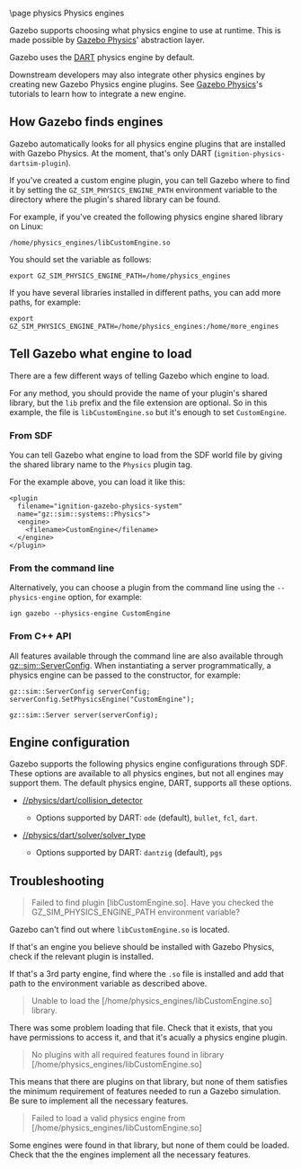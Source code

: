 \page physics Physics engines

Gazebo supports choosing what physics engine to use at runtime.
This is made possible by
[Gazebo Physics](https://gazebosim.org/libs/physics)' abstraction
layer.

Gazebo uses the [DART](https://dartsim.github.io/) physics engine
by default.

Downstream developers may also integrate other physics engines by creating new
Gazebo Physics engine plugins. See
[Gazebo Physics](https://gazebosim.org/api/physics/2.0/tutorials.html)'s
tutorials to learn how to integrate a new engine.

## How Gazebo finds engines

Gazebo automatically looks for all physics engine plugins that are
installed with Gazebo Physics. At the moment, that's only DART
(`ignition-physics-dartsim-plugin`).

If you've created a custom engine plugin, you can tell Gazebo where to find it
by setting the `GZ_SIM_PHYSICS_ENGINE_PATH` environment variable to the
directory where the plugin's shared library can be found.

For example, if you've created the following physics engine shared library on
Linux:

`/home/physics_engines/libCustomEngine.so`

You should set the variable as follows:

`export GZ_SIM_PHYSICS_ENGINE_PATH=/home/physics_engines`


If you have several libraries installed in different paths, you can add more
paths, for example:

`export GZ_SIM_PHYSICS_ENGINE_PATH=/home/physics_engines:/home/more_engines`

## Tell Gazebo what engine to load

There are a few different ways of telling Gazebo which engine to load.

For any method, you should provide the name of your plugin's shared library,
but the `lib` prefix and the file extension are optional. So in this example,
the file is `libCustomEngine.so` but it's enough to set `CustomEngine`.

### From SDF

You can tell Gazebo what engine to load from the SDF world file by giving the
shared library name to the `Physics` plugin tag.

For the example above, you can load it like this:

```{.xml}
<plugin
  filename="ignition-gazebo-physics-system"
  name="gz::sim::systems::Physics">
  <engine>
    <filename>CustomEngine</filename>
  </engine>
</plugin>
```

### From the command line

Alternatively, you can choose a plugin from the command line using the
`--physics-engine` option, for example:

`ign gazebo --physics-engine CustomEngine`

### From C++ API

All features available through the command line are also available through
[gz::sim::ServerConfig](https://gazebosim.org/api/gazebo/2.0/classignition_1_1gazebo_1_1ServerConfig.html).
When instantiating a server programmatically, a physics engine can be passed
to the constructor, for example:

```
gz::sim::ServerConfig serverConfig;
serverConfig.SetPhysicsEngine("CustomEngine");

gz::sim::Server server(serverConfig);
```

## Engine configuration

Gazebo supports the following physics engine configurations through SDF.
These options are available to all physics engines, but not all engines
may support them. The default physics engine, DART, supports all these options.

* [//physics/dart/collision_detector](http://sdformat.org/spec?ver=1.8&elem=physics#dart_collision_detector)
    * Options supported by DART: `ode` (default), `bullet`, `fcl`, `dart`.

* [//physics/dart/solver/solver_type](http://sdformat.org/spec?ver=1.8&elem=physics#solver_solver_type)
    * Options supported by DART: `dantzig` (default), `pgs`

## Troubleshooting

> Failed to find plugin [libCustomEngine.so]. Have you checked the
> GZ_SIM_PHYSICS_ENGINE_PATH environment variable?

Gazebo can't find out where `libCustomEngine.so` is located.

If that's an engine you believe should be installed with Gazebo Physics,
check if the relevant plugin is installed.

If that's a 3rd party engine, find where the `.so` file is installed and add
that path to the environment variable as described above.

> Unable to load the [/home/physics_engines/libCustomEngine.so] library.

There was some problem loading that file. Check that it exists, that you have
permissions to access it, and that it's acually a physics engine plugin.

> No plugins with all required features found in library
> [/home/physics_engines/libCustomEngine.so]

This means that there are plugins on that library, but none of them satisfies
the minimum requirement of features needed to run a Gazebo simulation.
Be sure to implement all the necessary features.

> Failed to load a valid physics engine from
> [/home/physics_engines/libCustomEngine.so]

Some engines were found in that library, but none of them could be loaded. Check
that the the engines implement all the necessary features.

